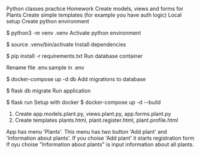 Python classes practice
Homework
Create models, views and forms for Plants
Create simple templates (for example you have auth logic)
Local setup
Create python environment

$ python3 -m venv .venv
Activate python environment

$ source .venv/bin/activate
Install dependencies

$ pip install -r requirements.txt
Run database container

Rename file .env.sample in .env

$ docker-compose up -d db
Add migrations to database

$ flask db migrate
Run application

$ flask run
Setup with docker
$ docker-compose up -d --build

1. Create app.models.plant.py, views.plant.py, app.forms.plant.py
2. Create templates plants.html, plant.register.html, plant.profile.html

App has menu 'Plants'. This menu has two button 'Add plant' and 'Information about plants'.
If you choise 'Add plant' it starts registration form
If oyu choise "Information about plants" is input information about all plants.